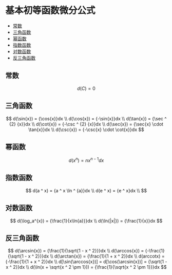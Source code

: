 # 基本初等函数微分公式

* [常数](#常数)
* [三角函数](#三角函数)
* [幂函数](#幂函数)
* [指数函数](#指数函数)
* [对数函数](#对数函数)
* [反三角函数](#反三角函数)

## 常数

$$
d(C) = 0
$$

## 三角函数

$$
d(\sin{x}) = {\cos{x}}dx
\\
d(\cos{x}) = {-\sin{x}}dx
\\
d(\tan{x}) = {\sec ^ {2} {x}}dx
\\
d(\cot{x}) = {-\csc ^ {2} {x}}dx
\\
d(\sec{x}) = {\sec{x} \cdot \tan{x}}dx
\\
d(\csc{x}) = {-\csc{x} \cdot \cot{x}}dx
$$

## 幂函数

$$
d(x ^ n) = {nx ^ {n - 1}}dx
$$

## 指数函数

$$
d(a ^ x) = {a ^ x \ln ^ {a}}dx
\\
d(e ^ x) = {e ^ x}dx
\\
$$

## 对数函数

$$
d(\log_a^{x}) = {\frac{1}{x\ln{a}}}dx
\\
d(\ln{|x|}) = {\frac{1}{x}}dx
$$

## 反三角函数

$$
d(\arcsin{x}) = {\frac{1}{\sqrt{1 - x ^ 2}}}dx
\\
d(\arccos{x}) = {-\frac{1}{\sqrt{1 - x ^ 2}}}dx
\\
d(\arctan{x}) = {\frac{1}{1 + x ^ 2}}dx
\\
d(arccotx) = {-\frac{1}{1 + x ^ 2}}dx
\\
d[\sin(\arccos{x})] = d[\cos(\arcsin{x})] = {\sqrt{1 - x ^ 2}}dx
\\
d(\ln(x + \sqrt{x ^ 2 \pm 1})) = {\frac{1}{\sqrt{x ^ 2 \pm 1}}}dx
$$




